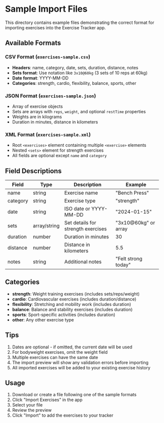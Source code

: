 # Sample Import Files

This directory contains example files demonstrating the correct format for importing exercises into the Exercise Tracker app.

## Available Formats

### CSV Format (`exercises-sample.csv`)
- **Headers**: name, category, date, sets, duration, distance, notes
- **Sets format**: Use notation like `3x10@60kg` (3 sets of 10 reps at 60kg)
- **Date format**: YYYY-MM-DD
- **Categories**: strength, cardio, flexibility, balance, sports, other

### JSON Format (`exercises-sample.json`)
- Array of exercise objects
- Sets are arrays with `reps`, `weight`, and optional `restTime` properties
- Weights are in kilograms
- Duration in minutes, distance in kilometers

### XML Format (`exercises-sample.xml`)
- Root `<exercises>` element containing multiple `<exercise>` elements
- Nested `<sets>` element for strength exercises
- All fields are optional except `name` and `category`

## Field Descriptions

| Field | Type | Description | Example |
|-------|------|-------------|---------|
| name | string | Exercise name | "Bench Press" |
| category | string | Exercise type | "strength" |
| date | string | ISO date or YYYY-MM-DD | "2024-01-15" |
| sets | array/string | Set details for strength exercises | "3x10@60kg" or array |
| duration | number | Duration in minutes | 30 |
| distance | number | Distance in kilometers | 5.5 |
| notes | string | Additional notes | "Felt strong today" |

## Categories

- **strength**: Weight training exercises (includes sets/reps/weight)
- **cardio**: Cardiovascular exercises (includes duration/distance)
- **flexibility**: Stretching and mobility work (includes duration)
- **balance**: Balance and stability exercises (includes duration)
- **sports**: Sport-specific activities (includes duration)
- **other**: Any other exercise type

## Tips

1. Dates are optional - if omitted, the current date will be used
2. For bodyweight exercises, omit the weight field
3. Multiple exercises can have the same date
4. The import preview will show any validation errors before importing
5. All imported exercises will be added to your existing exercise history

## Usage

1. Download or create a file following one of the sample formats
2. Click "Import Exercises" in the app
3. Select your file
4. Review the preview
5. Click "Import" to add the exercises to your tracker